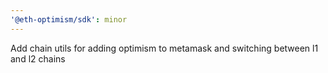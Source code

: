 ```yaml
---
'@eth-optimism/sdk': minor
---
```


Add chain utils for adding optimism to metamask and switching between l1 and l2 chains
